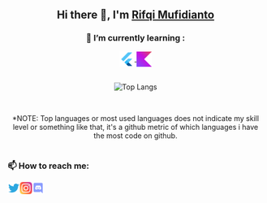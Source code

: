 <div align="center">
<h2>Hi there 👋, I'm <a href="https://mufidz.my.id/">Rifqi Mufidianto</a></h2>

<h3>🌱 I’m currently learning :</h3>
<a href="https://flutter.dev/">
  <img align="center" alt="Kotlin" width="30px" src="https://raw.githubusercontent.com/github/explore/cebd63002168a05a6a642f309227eefeccd92950/topics/flutter/flutter.png" />
</a>
<a href="https://developer.android.com/kotlin">
  <img align="center" alt="Kotlin" width="30px" src="https://raw.githubusercontent.com/github/explore/4479d2a2c854198cb00160f8593519c14dc3b905/topics/kotlin/kotlin.png" />
</a>

<br />
<br />

![Top Langs](https://github-readme-stats.vercel.app/api/top-langs/?username=Mufiidz&layout=compact&theme=dark)

</br>

*NOTE: Top languages or most used languages does not indicate my skill level or something like that, it's a github metric of which languages i have the most code on github.
<br />
<br />

</div>

### 📫 How to reach me:

<a href="https://twitter.com/mufiiidz">
  <img align="left" alt="Mufidz | Twitter" width="24px" src="assets/twitter.svg" />
</a>
<a href="https://instagram.com/mufiidz">
  <img align="left" alt="Mufidz | Instagram" width="24px" src="assets/instagram.svg" />
</a>
<a href="https://discordapp.com/users/492185855167954945">
  <img align="left" alt="Mufidz Discord" width="24px" src="assets/discord.svg" />
</a>

